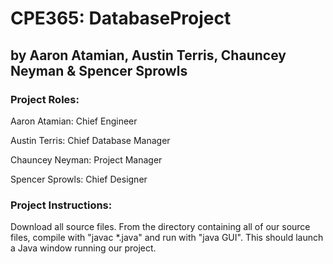 # CPE365: DatabaseProject
## by Aaron Atamian, Austin Terris, Chauncey Neyman & Spencer Sprowls

### Project Roles: 
Aaron Atamian: Chief Engineer

Austin Terris: Chief Database Manager

Chauncey Neyman: Project Manager

Spencer Sprowls: Chief Designer

### Project Instructions: 
Download all source files. From the directory containing all of our source files,
compile with "javac \*.java" and run with "java GUI". This should launch a Java
window running our project.

